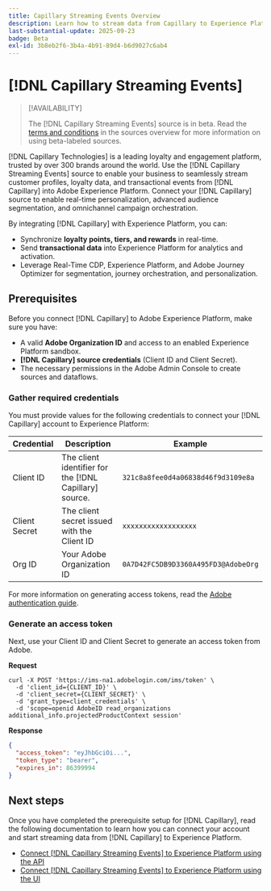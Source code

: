 ```yaml
---
title: Capillary Streaming Events Overview
description: Learn how to stream data from Capillary to Experience Platform.
last-substantial-update: 2025-09-23
badge: Beta
exl-id: 3b8eb2f6-3b4a-4b91-89d4-b6d9027c6ab4
---
```

# [!DNL Capillary Streaming Events]

>[!AVAILABILITY]
>
>The [!DNL Capillary Streaming Events] source is in beta. Read the [terms and conditions](../../home.md#terms-and-conditions) in the sources overview for more information on using beta-labeled sources.

[!DNL Capillary Technologies] is a leading loyalty and engagement platform, trusted by over 300 brands around the world. Use the [!DNL Capillary Streaming Events] source to enable your business to seamlessly stream customer profiles, loyalty data, and transactional events from [!DNL Capillary] into Adobe Experience Platform. Connect your [!DNL Capillary] source to enable real-time personalization, advanced audience segmentation, and omnichannel campaign orchestration.

By integrating [!DNL Capillary] with Experience Platform, you can:

* Synchronize **loyalty points, tiers, and rewards** in real-time.
* Send **transactional data** into Experience Platform for analytics and activation.
* Leverage Real-Time CDP, Experience Platform, and Adobe Journey Optimizer for segmentation, journey orchestration, and personalization.

## Prerequisites

Before you connect [!DNL Capillary] to Adobe Experience Platform, make sure you have:

* A valid **Adobe Organization ID** and access to an enabled Experience Platform sandbox.
* **[!DNL Capillary] source credentials** (Client ID and Client Secret).
* The necessary permissions in the Adobe Admin Console to create sources and dataflows.

### Gather required credentials

You must provide values for the following credentials to connect your [!DNL Capillary] account to Experience Platform:

| Credential | Description | Example |
| --- | --- | --- |
| Client ID | The client identifier for the [!DNL Capillary] source. | `321c8a8fee0d4a06838d46f9d3109e8a` |
| Client Secret | The client secret issued with the Client ID | `xxxxxxxxxxxxxxxxxx` |
| Org ID | Your Adobe Organization ID | `0A7D42FC5DB9D3360A495FD3@AdobeOrg` |

For more information on generating access tokens, read the [Adobe authentication guide](https://developer.adobe.com/developer-console/docs/guides/authentication/).

### Generate an access token

Next, use your Client ID and Client Secret to generate an access token from Adobe.

**Request**

```shell
curl -X POST 'https://ims-na1.adobelogin.com/ims/token' \
  -d 'client_id={CLIENT_ID}' \
  -d 'client_secret={CLIENT_SECRET}' \
  -d 'grant_type=client_credentials' \
  -d 'scope=openid AdobeID read_organizations additional_info.projectedProductContext session'
```

**Response**

```json
{
  "access_token": "eyJhbGciOi...",
  "token_type": "bearer",
  "expires_in": 86399994
}
```

## Next steps

Once you have completed the prerequisite setup for [!DNL Capillary], read the following documentation to learn how you can connect your account and start streaming data from [!DNL Capillary] to Experience Platform.

* [Connect [!DNL Capillary Streaming Events] to Experience Platform using the API](../../tutorials/api/create/loyalty/capillary.md)
* [Connect [!DNL Capillary Streaming Events] to Experience Platform using the UI](../../tutorials/ui/create/loyalty/capillary.md)
